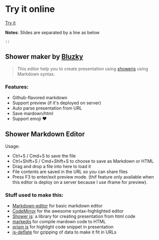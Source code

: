 # Try it online

[Try it](http://bluzky.github.io/projects/shower_maker/demo/)

**Notes**: Slides are separated by a line as below
``` 
::
```

## Shower maker by [Bluzky](https://github.com/bluzky/shower.maker)

>This editor help you to create presentation using [showerjs](https://github.com/shower/shower) using Markdown syntax.

### Features:
- Github-flavored markdown
- Support preview (if it's deployed on server)
- Auto parse presentation from URL
- Save mardown/html
- Support emoji :heart:


## Shower Markdown Editor

Usage:

 * Ctrl+S / Cmd+S to save the file
 * Ctrl+Shift+S / Cmd+Shift+S to choose to save as Markdown or HTML
 * Drag and drop a file into here to load it
 * File contents are saved in the URL so you can share files
 * Press F3 to enter/exit preview mode. (thif feature only available when this editor is deploy on a server because I use iframe for preview).



### Stuff used to make this:

 * [Markdown-editor](https://github.com/jbt/markdown-editor) for basic markdown editor
 * [CodeMirror](http://codemirror.net/) for the awesome syntax-highlighted editor
 * [Shower js](https://github.com/shower/shower): a library for creating presentation from html code
 * [markedjs](https://github.com/chjj/marked) for compile mardown code to HTML
 * [prism js](http://prismjs.com/) for highlight code snippet in presentation
 * [js-deflate](https://github.com/dankogai/js-deflate) for gzipping of data to make it fit in URLs

